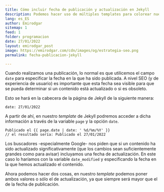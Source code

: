 ```yaml
---
title: Cómo incluir fecha de publicación y actualización en Jekyll
description: Podemos hacer uso de múltiples templates para colorear nuestro código
lang: es_ES
author: Emirodgar
sitemap: 1
feed: 1
folder: programacion
date: 27/01/2022
layout: emirodgar_post
image: https://emirodgar.com/cdn/images/og/estrategia-seo.png
permalink: fecha-publicacion-jekyll

---
```


Cuando realizamos una publicación, lo normal es que utilicemos el campo `date` para especificar la fecha en la que ha sido publicada. A nivel SEO (y de experiencia de usuario) es importante que esta fecha sea visible para que se pueda determinar si un contenido está actualizado o si es obsoleto. 

Esto se hará en la cabecera de la página de Jekyll de la siguiente manera:

    date: 27/01/2022

A partir de ahí, en nuestro *template* de Jekyll podremos acceder a dicha información a través de la variable `page` y la opción `date`. 

    Publicado el {{ page.date | date: ' %d/%m/%Y' }}
    // el resultado sería: Publicado el 27/01/2022 

Los buscadores -especialmente Google- nos piden que si un contenido ha sido actualizado significativamente (que los cambios sean suficientemente grandes como para avisar) incluyamos una fecha de actualización. En este caso lo haríamos con la variable `date_modified` y especificando la fecha en la que hemos actualizado el contenido.

Ahora podemos hacer dos cosas, en nuestro *template* podemos poner ambos valores o sólo el de actualización, ya que siempre será mayor que el de la fecha de publicación.
<!--stackedit_data:
eyJoaXN0b3J5IjpbNjAxODc5ODRdfQ==
-->